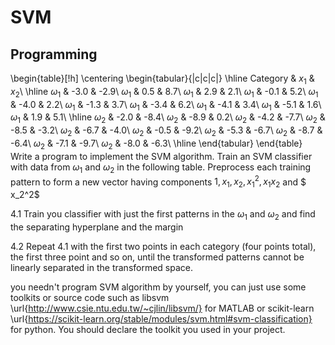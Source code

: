 # SVM

## Programming
\begin{table}[!h]
	\centering
	\begin{tabular}{|c|c|c|}
		\hline
		Category & $x_1$ & $x_2$\\
		\hline
		$\omega_1$ & -3.0 & -2.9\\
		$\omega_1$ & 0.5 & 8.7\\
		$\omega_1$ & 2.9 & 2.1\\
		$\omega_1$ & -0.1 & 5.2\\
		$\omega_1$ & -4.0 & 2.2\\
		$\omega_1$ & -1.3 & 3.7\\
		$\omega_1$ & -3.4 & 6.2\\
		$\omega_1$ & -4.1 & 3.4\\
		$\omega_1$ & -5.1 & 1.6\\
		$\omega_1$ & 1.9 & 5.1\\
		\hline
		$\omega_2$ & -2.0 & -8.4\\
		$\omega_2$ & -8.9 & 0.2\\
		$\omega_2$ & -4.2 & -7.7\\
		$\omega_2$ & -8.5 & -3.2\\
		$\omega_2$ & -6.7 & -4.0\\
		$\omega_2$ & -0.5 & -9.2\\
		$\omega_2$ & -5.3 & -6.7\\
		$\omega_2$ & -8.7 & -6.4\\
		$\omega_2$ & -7.1 & -9.7\\
		$\omega_2$ & -8.0 & -6.3\\
		\hline
	\end{tabular}
\end{table}
Write a program to implement the SVM algorithm. Train an SVM classifier with data from $\omega_1$ and $\omega_2$ in the following table. Preprocess each training pattern to form a new vector having components $1,x_1,x_2,x_1^2,x_1x_2$ and $ x_2^2$

4.1 Train you classifier with just the first patterns in the $\omega_1$ and $\omega_2$ and find the separating hyperplane and the margin

4.2 Repeat 4.1 with the first two points in each category (four points total), the first three point and so on, until the transformed patterns cannot be linearly separated in the transformed space.

you needn't program SVM algorithm by yourself, you can just use some toolkits or  source code such as libsvm
\url{http://www.csie.ntu.edu.tw/~cjlin/libsvm/} for MATLAB or scikit-learn \url{https://scikit-learn.org/stable/modules/svm.html#svm-classification} for python.
You should declare the toolkit you used in your project.
